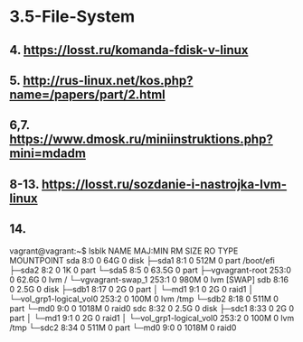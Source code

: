 # 3.5-File-System

## 4. https://losst.ru/komanda-fdisk-v-linux

## 5. http://rus-linux.net/kos.php?name=/papers/part/2.html

## 6,7. https://www.dmosk.ru/miniinstruktions.php?mini=mdadm

## 8-13. https://losst.ru/sozdanie-i-nastrojka-lvm-linux

## 14.

vagrant@vagrant:~$ lsblk
NAME                        MAJ:MIN RM  SIZE RO TYPE  MOUNTPOINT
sda                           8:0    0   64G  0 disk
├─sda1                        8:1    0  512M  0 part  /boot/efi
├─sda2                        8:2    0    1K  0 part
└─sda5                        8:5    0 63.5G  0 part
  ├─vgvagrant-root          253:0    0 62.6G  0 lvm   /
  └─vgvagrant-swap_1        253:1    0  980M  0 lvm   [SWAP]
sdb                           8:16   0  2.5G  0 disk
├─sdb1                        8:17   0    2G  0 part
│ └─md1                       9:1    0    2G  0 raid1
│   └─vol_grp1-logical_vol0 253:2    0  100M  0 lvm   /tmp
└─sdb2                        8:18   0  511M  0 part
  └─md0                       9:0    0 1018M  0 raid0
sdc                           8:32   0  2.5G  0 disk
├─sdc1                        8:33   0    2G  0 part
│ └─md1                       9:1    0    2G  0 raid1
│   └─vol_grp1-logical_vol0 253:2    0  100M  0 lvm   /tmp
└─sdc2                        8:34   0  511M  0 part
  └─md0                       9:0    0 1018M  0 raid0
